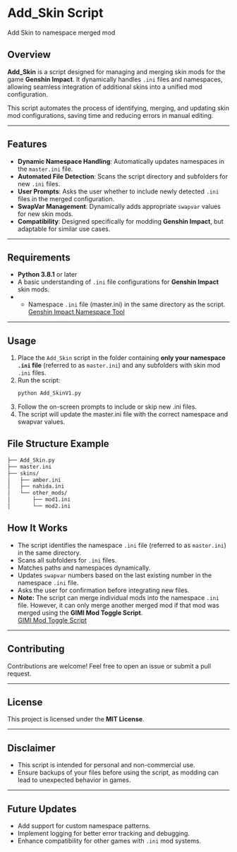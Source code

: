 # Add_Skin Script
Add Skin to namespace merged mod

## Overview

**Add_Skin** is a script designed for managing and merging skin mods for the game **Genshin Impact**. It dynamically handles `.ini` files and namespaces, allowing seamless integration of additional skins into a unified mod configuration. 

This script automates the process of identifying, merging, and updating skin mod configurations, saving time and reducing errors in manual editing.

---

## Features

- **Dynamic Namespace Handling**: Automatically updates namespaces in the `master.ini` file.
- **Automated File Detection**: Scans the script directory and subfolders for new `.ini` files.
- **User Prompts**: Asks the user whether to include newly detected `.ini` files in the merged configuration.
- **SwapVar Management**: Dynamically adds appropriate `swapvar` values for new skin mods.
- **Compatibility**: Designed specifically for modding **Genshin Impact**, but adaptable for similar use cases.

---

## Requirements

- **Python 3.8.1** or later
- A basic understanding of `.ini` file configurations for **Genshin Impact** skin mods.
- - Namespace `.ini` file (master.ini) in the same directory as the script.  
  [Genshin Impact Namespace Tool](https://gamebanana.com/tools/15681)

---

## Usage

1. Place the `Add_Skin` script in the folder containing **only your namespace `.ini` file** (referred to as `master.ini`) and any subfolders with skin mod `.ini` files.
2. Run the script:
   ```bash
   python Add_SkinV1.py
3. Follow the on-screen prompts to include or skip new .ini files.
4. The script will update the master.ini file with the correct namespace and swapvar values.

## File Structure Example
```bash
├── Add_Skin.py
├── master.ini
├── skins/
│   ├── amber.ini
│   ├── nahida.ini
│   └── other_mods/
│       ├── mod1.ini
│       └── mod2.ini
```

## How It Works

- The script identifies the namespace `.ini` file (referred to as `master.ini`) in the same directory.
- Scans all subfolders for `.ini` files.
- Matches paths and namespaces dynamically.
- Updates `swapvar` numbers based on the last existing number in the namespace `.ini` file.
- Asks the user for confirmation before integrating new files.
- **Note:** The script can merge individual mods into the namespace `.ini` file. However, it can only merge another merged mod if that mod was merged using the **GIMI Mod Toggle Script**.  
  [GIMI Mod Toggle Script](https://gamebanana.com/tools/11165)

---

## Contributing

Contributions are welcome! Feel free to open an issue or submit a pull request.

---

## License

This project is licensed under the **MIT License**.

---

## Disclaimer

- This script is intended for personal and non-commercial use.
- Ensure backups of your files before using the script, as modding can lead to unexpected behavior in games.

---

## Future Updates

- Add support for custom namespace patterns.
- Implement logging for better error tracking and debugging.
- Enhance compatibility for other games with `.ini` mod systems.
